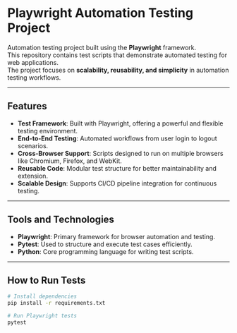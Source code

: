 # Playwright Automation Testing Project

Automation testing project built using the **Playwright** framework.  
This repository contains test scripts that demonstrate automated testing for web applications.  
The project focuses on **scalability, reusability, and simplicity** in automation testing workflows.

---

## Features

- **Test Framework**: Built with Playwright, offering a powerful and flexible testing environment.
- **End-to-End Testing**: Automated workflows from user login to logout scenarios.
- **Cross-Browser Support**: Scripts designed to run on multiple browsers like Chromium, Firefox, and WebKit.
- **Reusable Code**: Modular test structure for better maintainability and extension.
- **Scalable Design**: Supports CI/CD pipeline integration for continuous testing.

---

## Tools and Technologies

- **Playwright**: Primary framework for browser automation and testing.
- **Pytest**: Used to structure and execute test cases efficiently.
- **Python**: Core programming language for writing test scripts.

---

## How to Run Tests

```sh
# Install dependencies
pip install -r requirements.txt

# Run Playwright tests
pytest
